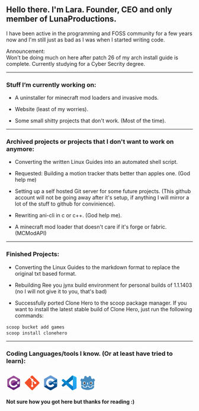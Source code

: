 Hello there. I'm Lara. Founder, CEO and only member of LunaProductions.
---

I have been active in the programming and FOSS community for a few years now and I'm still just as bad as I was when I started writing code.

Announcement:<br>Won't be doing much on here after patch 26 of my arch install guide is complete. Currently studying for a Cyber Secrity degree.

---
### Stuff I’m currently working on:

- A uninstaller for minecraft mod loaders and invasive mods.

- Website (least of my worries).

- Some small shitty projects that don't work. (Most of the time).

---
### Archived projects or projects that I don't want to work on anymore:

- Converting the written Linux Guides into an automated shell script.

- Requested: Building a motion tracker thats better than apples one. (God help me)

- Setting up a self hosted Git server for some future projects. (This github account will not be going away after it's setup, if anything I will mirror a lot of the stuff to github for convinience).

- Rewriting ani-cli in c or c++. (God help me).

- A minecraft mod loader that doesn't care if it's forge or fabric. (MCModAPI)
  
---
### Finished Projects:

- Converting the Linux Guides to the markdown format to replace the original txt based format.

- Rebuilding Ree you jynx build environment for personal builds of 1.1.1403 (no I will not give it to you, that's bad)

- Successfully ported Clone Hero to the scoop package manager. If you want to install the latest stable build of Clone Hero, just run the following commands:

```
scoop bucket add games
scoop install clonehero
```

---
### Coding Languages/tools I know. (Or at least have tried to learn):

<img src="https://github.com/devicons/devicon/blob/master/icons/csharp/csharp-original.svg"  title="CSharp" alt="CSharp" width="40" height="40"/>&nbsp;
<img src="https://github.com/devicons/devicon/blob/master/icons/git/git-original.svg" title="Git" alt="Git" width="40" height="40"/>&nbsp;
<img src="https://github.com/devicons/devicon/blob/master/icons/cplusplus/cplusplus-original.svg" title="C++" alt="C++" width="40" height="40"/>&nbsp;
<img src="https://github.com/devicons/devicon/blob/master/icons/vscode/vscode-original.svg" title="VS Code" alt="VS Code" width="40" height="40"/>&nbsp;
<img src="https://github.com/devicons/devicon/blob/master/icons/godot/godot-original.svg" title="Godot" alt="Godot" width="40" height="40"/>&nbsp;
---

<b> Not sure how you got here but thanks for reading :) </b>


